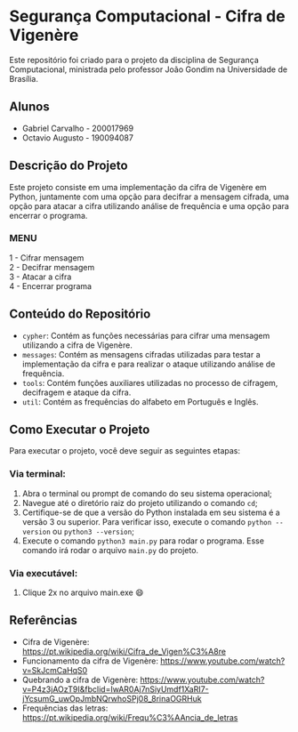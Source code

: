# Segurança Computacional - Cifra de Vigenère

Este repositório foi criado para o projeto da disciplina de Segurança Computacional, ministrada pelo professor João Gondim na Universidade de Brasília.

## Alunos

- Gabriel Carvalho - 200017969
- Octavio Augusto - 190094087

## Descrição do Projeto

Este projeto consiste em uma implementação da cifra de Vigenère em Python, juntamente com uma opção para decifrar a mensagem cifrada, uma opção para atacar a cifra utilizando análise de frequência e uma opção para encerrar o programa.

### MENU

1 - Cifrar mensagem   
2 - Decifrar mensagem   
3 - Atacar a cifra   
4 - Encerrar programa   

## Conteúdo do Repositório

- `cypher`: Contém as funções necessárias para cifrar uma mensagem utilizando a cifra de Vigenère.
- `messages`: Contém as mensagens cifradas utilizadas para testar a implementação da cifra e para realizar o ataque utilizando análise de frequência.
- `tools`: Contém funções auxiliares utilizadas no processo de cifragem, decifragem e ataque da cifra.
- `util`: Contém as frequências do alfabeto em Português e Inglês.

## Como Executar o Projeto

Para executar o projeto, você deve seguir as seguintes etapas:

### Via terminal: 

1. Abra o terminal ou prompt de comando do seu sistema operacional;
2. Navegue até o diretório raiz do projeto utilizando o comando `cd`;
3. Certifique-se de que a versão do Python instalada em seu sistema é a versão 3 ou superior. Para verificar isso, execute o comando `python --version` ou `python3 --version`;
4. Execute o comando `python3 main.py` para rodar o programa. Esse comando irá rodar o arquivo `main.py` do projeto.

### Via executável: 
 
 1. Clique 2x no arquivo main.exe :smile:

## Referências

- Cifra de Vigenère: https://pt.wikipedia.org/wiki/Cifra_de_Vigen%C3%A8re
- Funcionamento da cifra de Vigenère:  https://www.youtube.com/watch?v=SkJcmCaHqS0 
- Quebrando a cifra de Vigenère:  https://www.youtube.com/watch?v=P4z3jAOzT9I&fbclid=IwAR0Aj7nSiyUmdf1XaRI7-jYcsumG_uwOpJmbNQrwhoSPj08_8rinaOGRHuk 
- Frequências das letras: https://pt.wikipedia.org/wiki/Frequ%C3%AAncia_de_letras
